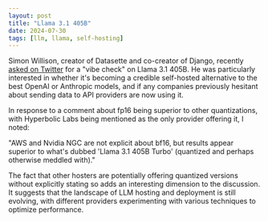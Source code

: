```yaml
---
layout: post
title: "Llama 3.1 405B"
date: 2024-07-30
tags: [llm, llama, self-hosting]
---
```


Simon Willison, creator of Datasette and co-creator of Django, recently [asked on Twitter](https://x.com/simonw/status/1817791263590228184) for a "vibe check" on Llama 3.1 405B. He was particularly interested in whether it's becoming a credible self-hosted alternative to the best OpenAI or Anthropic models, and if any companies previously hesitant about sending data to API providers are now using it.

In response to a comment about fp16 being superior to other quantizations, with Hyperbolic Labs being mentioned as the only provider offering it, I noted:

"AWS and Nvidia NGC are not explicit about bf16, but results appear superior to what's dubbed 'Llama 3.1 405B Turbo' (quantized and perhaps otherwise meddled with)."

The fact that other hosters are potentially offering quantized versions without explicitly stating so adds an interesting dimension to the discussion. It suggests that the landscape of LLM hosting and deployment is still evolving, with different providers experimenting with various techniques to optimize performance.